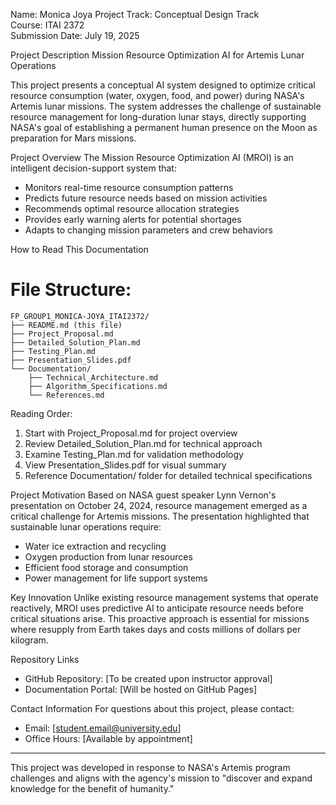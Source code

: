 Name: Monica Joya
Project Track: Conceptual Design Track  
Course: ITAI 2372  
Submission Date: July 19, 2025 

Project Description
Mission Resource Optimization AI for Artemis Lunar Operations

This project presents a conceptual AI system designed to optimize critical resource consumption (water, oxygen, food, and power) during NASA's Artemis lunar missions. The system addresses the challenge of sustainable resource management for long-duration lunar stays, directly supporting NASA's goal of establishing a permanent human presence on the Moon as preparation for Mars missions.

Project Overview
The Mission Resource Optimization AI (MROI) is an intelligent decision-support system that:
- Monitors real-time resource consumption patterns
- Predicts future resource needs based on mission activities
- Recommends optimal resource allocation strategies
- Provides early warning alerts for potential shortages
- Adapts to changing mission parameters and crew behaviors

How to Read This Documentation

# File Structure:
```
FP_GROUP1_MONICA-JOYA_ITAI2372/
├── README.md (this file)
├── Project_Proposal.md
├── Detailed_Solution_Plan.md
├── Testing_Plan.md
├── Presentation_Slides.pdf
└── Documentation/
    ├── Technical_Architecture.md
    ├── Algorithm_Specifications.md
    └── References.md
```

Reading Order:
1. Start with Project_Proposal.md for project overview
2. Review Detailed_Solution_Plan.md for technical approach
3. Examine Testing_Plan.md for validation methodology
4. View Presentation_Slides.pdf for visual summary
5. Reference Documentation/ folder for detailed technical specifications

Project Motivation
Based on NASA guest speaker Lynn Vernon's presentation on October 24, 2024, resource management emerged as a critical challenge for Artemis missions. The presentation highlighted that sustainable lunar operations require:
- Water ice extraction and recycling
- Oxygen production from lunar resources
- Efficient food storage and consumption
- Power management for life support systems

Key Innovation
Unlike existing resource management systems that operate reactively, MROI uses predictive AI to anticipate resource needs before critical situations arise. This proactive approach is essential for missions where resupply from Earth takes days and costs millions of dollars per kilogram.

Repository Links
- GitHub Repository: [To be created upon instructor approval]
- Documentation Portal: [Will be hosted on GitHub Pages]

Contact Information
For questions about this project, please contact:
- Email: [student.email@university.edu]
- Office Hours: [Available by appointment]

---
This project was developed in response to NASA's Artemis program challenges and aligns with the agency's mission to "discover and expand knowledge for the benefit of humanity."
